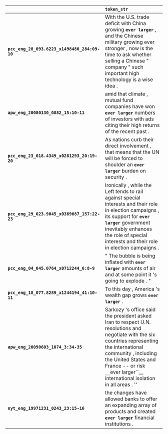 |                                              | `token_str`                                                                                                                                                                                                                                                                    |
|:---------------------------------------------|:-------------------------------------------------------------------------------------------------------------------------------------------------------------------------------------------------------------------------------------------------------------------------------|
| **`pcc_eng_28_093.6223_x1498480_284:09-10`** | With the U.S. trade deficit with China growing __``ever larger``__ , and the Chinese military growing ever stronger , now is the time to ask whether selling a Chinese " company " such important high technology is a wise idea .                                             |
| **`apw_eng_20080130_0882_15:10-11`**         | amid that climate , mutual fund companies have won __``ever larger``__ numbers of investors with ads citing their high returns of the recent past .                                                                                                                            |
| **`pcc_eng_23_018.4349_x0281293_20:19-20`**  | As nations curb their direct involvement , that means that the UN will be forced to shoulder an __``ever larger``__ burden on security .                                                                                                                                       |
| **`pcc_eng_29_023.9045_x0369687_157:22-23`** | Ironically , while the Left tends to rail against special interests and their role in election campaigns , its support for __``ever larger``__ government inevitably enhances the role of special interests and their role in election campaigns .                             |
| **`pcc_eng_04_045.0764_x0712244_6:8-9`**     | " The bubble is being inflated with __``ever larger``__ amounts of air and at some point it 's going to explode . "                                                                                                                                                            |
| **`pcc_eng_18_077.8289_x1244194_41:10-11`**  | To this day , America 's wealth gap grows __``ever larger``__ .                                                                                                                                                                                                                |
| **`apw_eng_20090603_1074_3:34-35`**          | Sarkozy 's office said the president asked Iran to respect U.N. resolutions and negotiate with the six countries representing the international community , including the United States and France -- or risk `` __``ever larger``__ international isolation in all areas . '' |
| **`nyt_eng_19971231_0243_23:15-16`**         | the changes have allowed banks to offer an expanding array of products and created __``ever larger``__ financial institutions .                                                                                                                                                |
